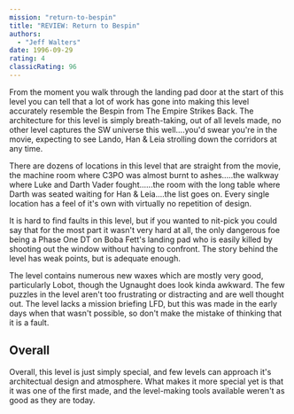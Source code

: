 ```yaml
---
mission: "return-to-bespin"
title: "REVIEW: Return to Bespin"
authors: 
  - "Jeff Walters"
date: 1996-09-29
rating: 4
classicRating: 96
---
```


From the moment you walk through the landing pad door at the start of this level you can tell that a lot of work has gone into making this level accurately resemble the Bespin from The Empire Strikes Back. The architecture for this level is simply breath-taking, out of all levels made, no other level captures the SW universe this well....you'd swear you're in the movie, expecting to see Lando, Han & Leia strolling down the corridors at any time.

There are dozens of locations in this level that are straight from the movie, the machine room where C3PO was almost burnt to ashes.....the walkway where Luke and Darth Vader fought......the room with the long table where Darth was seated waiting for Han & Leia....the list goes on. Every single location has a feel of it's own with virtually no repetition of design.

It is hard to find faults in this level, but if you wanted to nit-pick you could say that for the most part it wasn't very hard at all, the only dangerous foe being a Phase One DT on Boba Fett's landing pad who is easily killed by shooting out the window without having to confront. The story behind the level has weak points, but is adequate enough.

The level contains numerous new waxes which are mostly very good, particularly Lobot, though the Ugnaught does look kinda awkward. The few puzzles in the level aren't too frustrating or distracting and are well thought out. The level lacks a mission briefing LFD, but this was made in the early days when that wasn't possible, so don't make the mistake of thinking that it is a fault.

## Overall

Overall, this level is just simply special, and few levels can approach it's architectual design and atmosphere. What makes it more special yet is that it was one of the first made, and the level-making tools available weren't as good as they are today.